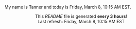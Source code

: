 My name is Tanner and today is Friday, March 8, 10:15 AM EST.

<p align="center">This <i>README</i> file is generated <b>every 3 hours</b>!</br>Last refresh: Friday, March 8, 10:15 AM EST<br /></p>
